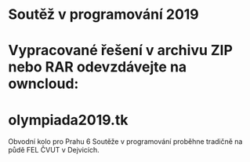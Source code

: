 # Soutěž v programování 2019

# Vypracované řešení v archivu ZIP nebo RAR odevzdávejte na owncloud:
# olympiada2019.tk



Obvodní kolo pro Prahu 6 Soutěže v programování proběhne tradičně na půdě FEL ČVUT v Dejvicích.
